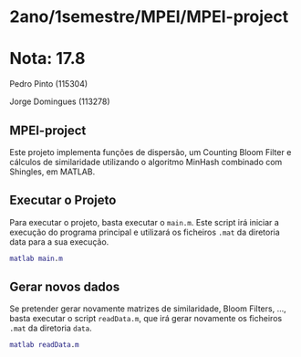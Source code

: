 # 2ano/1semestre/MPEI/MPEI-project

# Nota: 17.8

Pedro Pinto (115304)

Jorge Domingues (113278)

## MPEI-project

Este projeto implementa funções de dispersão, um Counting Bloom Filter e cálculos de similaridade utilizando o algoritmo MinHash combinado com Shingles, em MATLAB.

## Executar o Projeto

Para executar o projeto, basta executar o `main.m`. Este script irá iniciar a execução do programa principal e utilizará os ficheiros `.mat` da diretoria data para a sua execução.

```matlab
matlab main.m
```

## Gerar novos dados

Se pretender gerar novamente matrizes de similaridade, Bloom Filters, ..., basta executar o script `readData.m`, que irá gerar novamente os ficheiros `.mat` da diretoria `data`.

```matlab
matlab readData.m
```
